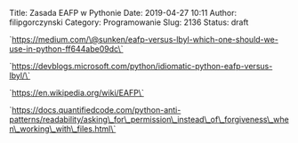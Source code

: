 Title: Zasada EAFP w Pythonie
Date: 2019-04-27 10:11
Author: filipgorczynski
Category: Programowanie
Slug: 2136
Status: draft

\`https://medium.com/\@sunken/eafp-versus-lbyl-which-one-should-we-use-in-python-ff644abe09dc\`

\`https://devblogs.microsoft.com/python/idiomatic-python-eafp-versus-lbyl/\`

\`https://en.wikipedia.org/wiki/EAFP\`

\`https://docs.quantifiedcode.com/python-anti-patterns/readability/asking\_for\_permission\_instead\_of\_forgiveness\_when\_working\_with\_files.html\`
